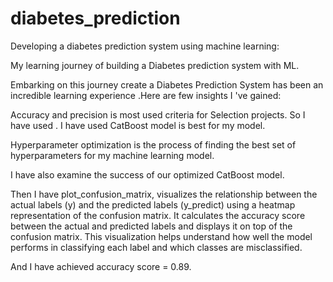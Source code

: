 # diabetes_prediction
Developing a diabetes prediction system using machine learning:

My learning journey of building a Diabetes prediction system with ML.

Embarking on this journey create a Diabetes Prediction System has been an incredible learning experience .Here are few insights I 've gained:

Accuracy and precision is most used criteria for Selection projects. So I have used . I have used CatBoost model is best for my model. 

Hyperparameter optimization is the process of finding the best set of hyperparameters for my  machine learning model.

I have also examine the success of our optimized CatBoost model.

Then I have plot_confusion_matrix, visualizes the relationship between the actual labels (y) and the predicted labels (y_predict) using a heatmap representation of the confusion matrix. It calculates the accuracy score between the actual and predicted labels and displays it on top of the confusion matrix. This visualization helps understand how well the model performs in classifying each label and which classes are misclassified.

And I have achieved  accuracy score = 0.89. 
